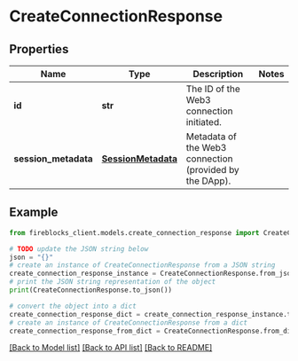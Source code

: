 # CreateConnectionResponse


## Properties

Name | Type | Description | Notes
------------ | ------------- | ------------- | -------------
**id** | **str** | The ID of the Web3 connection initiated. | 
**session_metadata** | [**SessionMetadata**](SessionMetadata.md) | Metadata of the Web3 connection (provided by the DApp). | 

## Example

```python
from fireblocks_client.models.create_connection_response import CreateConnectionResponse

# TODO update the JSON string below
json = "{}"
# create an instance of CreateConnectionResponse from a JSON string
create_connection_response_instance = CreateConnectionResponse.from_json(json)
# print the JSON string representation of the object
print(CreateConnectionResponse.to_json())

# convert the object into a dict
create_connection_response_dict = create_connection_response_instance.to_dict()
# create an instance of CreateConnectionResponse from a dict
create_connection_response_from_dict = CreateConnectionResponse.from_dict(create_connection_response_dict)
```
[[Back to Model list]](../README.md#documentation-for-models) [[Back to API list]](../README.md#documentation-for-api-endpoints) [[Back to README]](../README.md)


